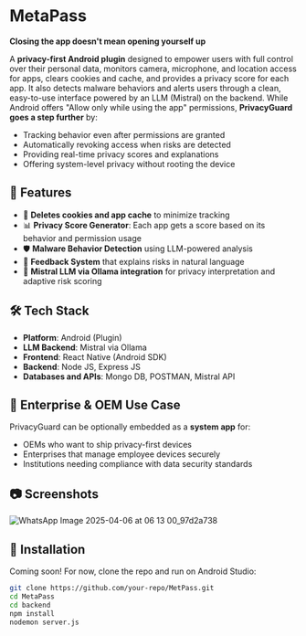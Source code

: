 # MetaPass
**Closing the app doesn't mean opening yourself up**

A **privacy-first Android plugin** designed to empower users with full control over their personal data, monitors camera, microphone, and location access for apps, clears cookies and cache, and provides a privacy score for each app. It also detects malware behaviors and alerts users through a clean, easy-to-use interface powered by an LLM (Mistral) on the backend. 
While Android offers "Allow only while using the app" permissions, **PrivacyGuard goes a step further** by:
- Tracking behavior even after permissions are granted
- Automatically revoking access when risks are detected
- Providing real-time privacy scores and explanations
- Offering system-level privacy without rooting the device

## 🚀 Features

- 🧹 **Deletes cookies and app cache** to minimize tracking
- 📊 **Privacy Score Generator**: Each app gets a score based on its behavior and permission usage
- 🛡️ **Malware Behavior Detection** using LLM-powered analysis
- 💬 **Feedback System** that explains risks in natural language
- 🧠 **Mistral LLM via Ollama integration** for privacy interpretation and adaptive risk scoring

## 🛠 Tech Stack

- **Platform**: Android (Plugin)
- **LLM Backend**: Mistral via Ollama
- **Frontend**: React Native (Android SDK)
- **Backend**: Node JS, Express JS
- **Databases and APIs**: Mongo DB, POSTMAN, Mistral API

## 🏢 Enterprise & OEM Use Case

PrivacyGuard can be optionally embedded as a **system app** for:
- OEMs who want to ship privacy-first devices
- Enterprises that manage employee devices securely
- Institutions needing compliance with data security standards

## 📷 Screenshots
![WhatsApp Image 2025-04-06 at 06 13 00_97d2a738](https://github.com/user-attachments/assets/bfd6e1fa-da1a-4900-9b06-1e2c14d8ce6f)

## 🚧 Installation

Coming soon! 
For now, clone the repo and run on Android Studio:

```bash
git clone https://github.com/your-repo/MetPass.git
cd MetaPass
cd backend
npm install
nodemon server.js


